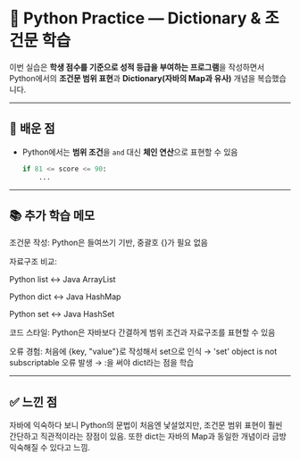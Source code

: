 # 🐍 Python Practice — Dictionary & 조건문 학습

이번 실습은 **학생 점수를 기준으로 성적 등급을 부여하는 프로그램**을 작성하면서  
Python에서의 **조건문 범위 표현**과 **Dictionary(자바의 Map과 유사)** 개념을 복습했습니다.  

---

## 📘 배운 점
- Python에서는 **범위 조건**을 `and` 대신 **체인 연산**으로 표현할 수 있음  
  ```python
  if 81 <= score <= 90:
      ...

---

## 📚 추가 학습 메모

조건문 작성: Python은 들여쓰기 기반, 중괄호 {}가 필요 없음

자료구조 비교:

Python list ↔ Java ArrayList

Python dict ↔ Java HashMap

Python set ↔ Java HashSet

코드 스타일: Python은 자바보다 간결하게 범위 조건과 자료구조를 표현할 수 있음

오류 경험: 처음에 {key, "value"}로 작성해서 set으로 인식 →
'set' object is not subscriptable 오류 발생 → :을 써야 dict라는 점을 학습

---

## ✅ 느낀 점

자바에 익숙하다 보니 Python의 문법이 처음엔 낯설었지만,
조건문 범위 표현이 훨씬 간단하고 직관적이라는 장점이 있음.
또한 dict는 자바의 Map과 동일한 개념이라 금방 익숙해질 수 있다고 느낌.